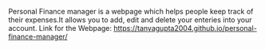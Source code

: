 Personal Finance manager is a webpage which helps people keep track of their expenses.It allows you to add, edit and delete your enteries into your account.
Link for the Webpage: https://tanyagupta2004.github.io/personal-finance-manager/
